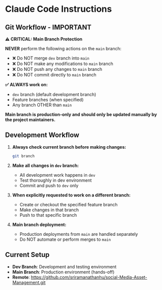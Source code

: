 # Claude Code Instructions

## Git Workflow - IMPORTANT

**⚠️ CRITICAL: Main Branch Protection**

**NEVER** perform the following actions on the `main` branch:
- ❌ Do NOT merge `dev` branch into `main`
- ❌ Do NOT make any modifications to `main` branch
- ❌ Do NOT push any changes to `main` branch
- ❌ Do NOT commit directly to `main` branch

**✅ ALWAYS work on:**
- `dev` branch (default development branch)
- Feature branches (when specified)
- Any branch OTHER than `main`

**Main branch is production-only and should only be updated manually by the project maintainers.**

## Development Workflow

1. **Always check current branch before making changes:**
   ```bash
   git branch
   ```

2. **Make all changes in `dev` branch:**
   - All development work happens in `dev`
   - Test thoroughly in dev environment
   - Commit and push to `dev` only

3. **When explicitly requested to work on a different branch:**
   - Create or checkout the specified feature branch
   - Make changes in that branch
   - Push to that specific branch

4. **Main branch deployment:**
   - Production deployments from `main` are handled separately
   - Do NOT automate or perform merges to `main`

## Current Setup

- **Dev Branch**: Development and testing environment
- **Main Branch**: Production environment (hands-off)
- **Remote**: https://github.com/sriramanathanhu/social-Media-Asset-Management.git
